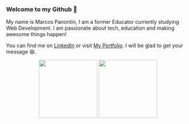 ### Welcome to my Github 👋

My name is Marcos Panontin, I am a former Educator currently studying Web Development. I am passionate about tech, education and making awesome things happen!

You can find me on <a href="https://www.linkedin.com/in/marcos-panontin/">LinkedIn</a> or visit <a href="https://marcos-panontin.github.io">My Portfolio</a>. I will be glad to get your message 😄.

<div align="center">
  <img height="160em" src="https://github-readme-stats.vercel.app/api?username=marcos-panontin&show_icons=true&theme=dark&include_all_commits=true&count_private=true"/>
  <img height="160em" src="https://github-readme-stats.vercel.app/api/top-langs/?username=marcos-panontin&layout=compact&langs_count=10&theme=dark"/>

  <!-- TEMAS: dark, radical, merko, gruvbox, tokyonight, onedark, cobalt, synthwave, highcontrast, dracula -->
</div>

<!--
**marcos-panontin/marcos-panontin** is a ✨ _special_ ✨ repository because its `README.md` (this file) appears on your GitHub profile.

Here are some ideas to get you started:

- 🔭 I’m currently working on ...
- 🌱 I’m currently learning ...
- 👯 I’m looking to collaborate on ...
- 🤔 I’m looking for help with ...
- 💬 Ask me about ...
- 📫 How to reach me: ...
- 😄 Pronouns: ...
- ⚡ Fun fact: ...
-->
